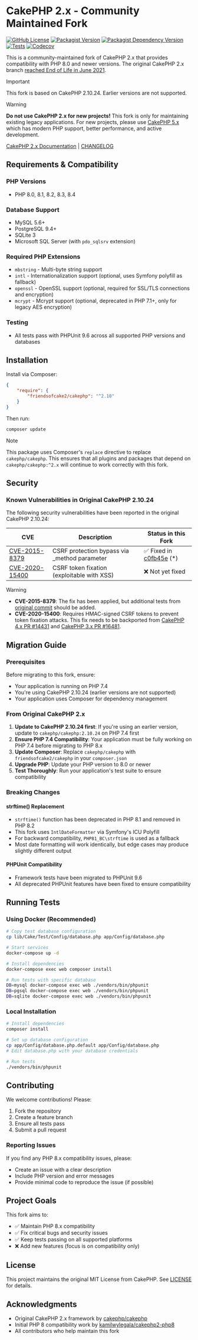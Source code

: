 # CakePHP 2.x - Community Maintained Fork

[![GitHub License](https://img.shields.io/github/license/friendsofcake2/cakephp?label=License)](LICENSE)
[![Packagist Version](https://img.shields.io/packagist/v/friendsofcake2/cakephp?label=Packagist)](https://packagist.org/packages/friendsofcake2/cakephp)
[![Packagist Dependency Version](https://img.shields.io/packagist/dependency-v/friendsofcake2/cakephp/php?logo=php&logoColor=%23FFFFFF&label=PHP&labelColor=%23777BB4&color=%23FFFFFF)](https://packagist.org/packages/friendsofcake2/cakephp)
[![Tests](https://img.shields.io/github/actions/workflow/status/friendsofcake2/cakephp/tests.yml?label=Tests)](https://github.com/friendsofcake2/cakephp/actions/workflows/tests.yml)
[![Codecov](https://img.shields.io/codecov/c/gh/friendsofcake2/cakephp?label=Coverage)](https://codecov.io/gh/friendsofcake2/cakephp)

This is a community-maintained fork of CakePHP 2.x that provides compatibility with PHP 8.0 and newer versions.
The original CakePHP 2.x branch [reached End of Life in June 2021](https://bakery.cakephp.org/2021/10/02/cakephp_2_eol.html).

> [!IMPORTANT]
> This fork is based on CakePHP 2.10.24. Earlier versions are not supported.

> [!WARNING]
> **Do not use CakePHP 2.x for new projects!** This fork is only for maintaining existing legacy applications.
> For new projects, please use [CakePHP 5.x](https://cakephp.org/) which has modern PHP support, better performance, and active development.

[CakePHP 2.x Documentation](https://book.cakephp.org/2/en/) | [CHANGELOG](CHANGELOG.md)

## Requirements & Compatibility

### PHP Versions

- PHP 8.0, 8.1, 8.2, 8.3, 8.4

### Database Support

- MySQL 5.6+
- PostgreSQL 9.4+
- SQLite 3
- Microsoft SQL Server (with `pdo_sqlsrv` extension)

### Required PHP Extensions

- `mbstring` - Multi-byte string support
- `intl` - Internationalization support (optional, uses Symfony polyfill as fallback)
- `openssl` - OpenSSL support (optional, required for SSL/TLS connections and encryption)
- `mcrypt` - Mcrypt support (optional, deprecated in PHP 7.1+, only for legacy AES encryption)

### Testing

- All tests pass with PHPUnit 9.6 across all supported PHP versions and databases

## Installation

Install via Composer:

```json
{
    "require": {
        "friendsofcake2/cakephp": "^2.10"
    }
}
```

Then run:
```bash
composer update
```

> [!NOTE]
> This package uses Composer's `replace` directive to replace `cakephp/cakephp`.
> This ensures that all plugins and packages that depend on `cakephp/cakephp:^2.x` will continue to work correctly with this fork.

## Security

### Known Vulnerabilities in Original CakePHP 2.10.24

The following security vulnerabilities have been reported in the original CakePHP 2.10.24:

| CVE | Description | Status in this Fork |
|-----|-------------|-------------------|
| [CVE-2015-8379](https://nvd.nist.gov/vuln/detail/CVE-2015-8379) | CSRF protection bypass via _method parameter | ✅ Fixed in [c0fb45e](https://github.com/friendsofcake2/cakephp/commit/c0fb45e79) (*) |
| [CVE-2020-15400](https://nvd.nist.gov/vuln/detail/CVE-2020-15400) | CSRF token fixation (exploitable with XSS) | ❌ Not yet fixed |

> [!WARNING]
> - **CVE-2015-8379**: The fix has been applied, but additional tests from [original commit](https://github.com/cakephp/cakephp/commit/0f818a23a876c01429196bf7623e1e94a50230f0) should be added.
> - **CVE-2020-15400**: Requires HMAC-signed CSRF tokens to prevent token fixation attacks. This fix needs to be backported from [CakePHP 4.x PR #14431](https://github.com/cakephp/cakephp/pull/14431) and [CakePHP 3.x PR #16481](https://github.com/cakephp/cakephp/pull/16481).

## Migration Guide

### Prerequisites

Before migrating to this fork, ensure:
- Your application is running on PHP 7.4
- You're using CakePHP 2.10.24 (earlier versions are not supported)
- Your application uses Composer for dependency management

### From Original CakePHP 2.x

1. **Update to CakePHP 2.10.24 first**: If you're using an earlier version, update to `cakephp/cakephp:2.10.24` on PHP 7.4 first
2. **Ensure PHP 7.4 Compatibility**: Your application must be fully working on PHP 7.4 before migrating to PHP 8.x
3. **Update Composer**: Replace `cakephp/cakephp` with `friendsofcake2/cakephp` in your `composer.json`
4. **Upgrade PHP**: Update your PHP version to 8.0 or newer
5. **Test Thoroughly**: Run your application's test suite to ensure compatibility

### Breaking Changes

#### strftime() Replacement
- `strftime()` function has been deprecated in PHP 8.1 and removed in PHP 8.2
- This fork uses `IntlDateFormatter` via Symfony's ICU Polyfill
- For backward compatibility, `PHP81_BC\strftime` is used as a fallback
- Most date formatting will work identically, but edge cases may produce slightly different output

#### PHPUnit Compatibility
- Framework tests have been migrated to PHPUnit 9.6
- All deprecated PHPUnit features have been fixed to ensure compatibility

## Running Tests

### Using Docker (Recommended)

```bash
# Copy test database configuration
cp lib/Cake/Test/Config/database.php app/Config/database.php

# Start services
docker-compose up -d

# Install dependencies
docker-compose exec web composer install

# Run tests with specific database
DB=mysql docker-compose exec web ./vendors/bin/phpunit
DB=pgsql docker-compose exec web ./vendors/bin/phpunit
DB=sqlite docker-compose exec web ./vendors/bin/phpunit
```

### Local Installation

```bash
# Install dependencies
composer install

# Set up database configuration
cp app/Config/database.php.default app/Config/database.php
# Edit database.php with your database credentials

# Run tests
./vendors/bin/phpunit
```

## Contributing

We welcome contributions! Please:

1. Fork the repository
2. Create a feature branch
3. Ensure all tests pass
4. Submit a pull request

### Reporting Issues

If you find any PHP 8.x compatibility issues, please:
- Create an issue with a clear description
- Include PHP version and error messages
- Provide minimal code to reproduce the issue (if possible)

## Project Goals

This fork aims to:
- ✅ Maintain PHP 8.x compatibility
- ✅ Fix critical bugs and security issues
- ✅ Keep tests passing on all supported platforms
- ❌ Add new features (focus is on compatibility only)

## License

This project maintains the original MIT License from CakePHP. See [LICENSE](LICENSE) for details.

## Acknowledgments

- Original CakePHP 2.x framework by [cakephp/cakephp](https://github.com/cakephp/cakephp/tree/2.10.24)
- Initial PHP 8 compatibility work by [kamilwylegala/cakephp2-php8](https://github.com/kamilwylegala/cakephp2-php8)
- All contributors who help maintain this fork
